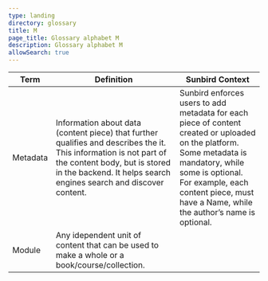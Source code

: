 ```yaml
---
type: landing
directory: glossary
title: M
page_title: Glossary alphabet M
description: Glossary alphabet M
allowSearch: true
---
```

Term | Definition |Sunbird Context
-----|------------|-----------------
Metadata  |Information about data (content piece) that further qualifies and describes the it. This information is not part of the content body, but is stored in the backend. It helps search engines search and discover content.  |Sunbird enforces users to add metadata for each piece of content created or uploaded on the platform. Some metadata is mandatory, while some is optional. For example, each content piece, must have a Name, while the author’s name is optional.
Module  |Any idependent unit of content that can be used to make a whole or a book/course/collection. |
